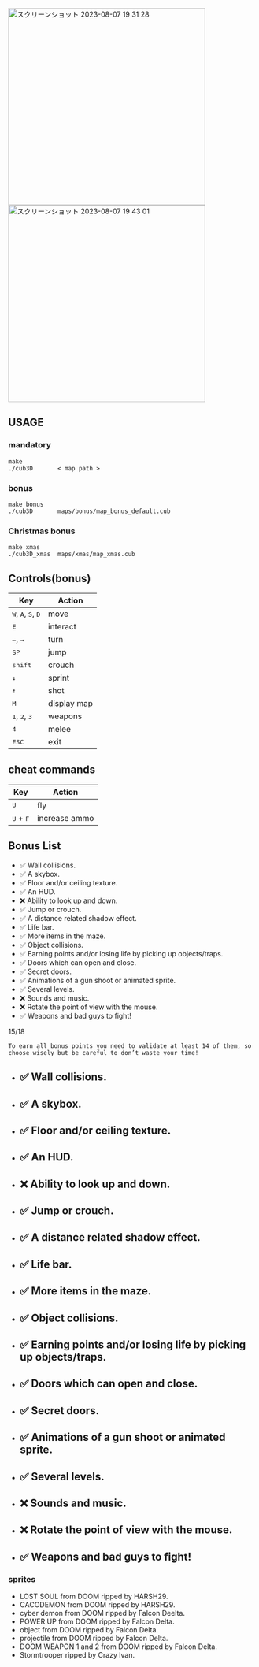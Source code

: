 
<img height="400" alt="スクリーンショット 2023-08-07 19 31 28" src="https://github.com/tkodai42/cub3d/assets/74499576/a90f7a3b-35f8-42bd-bffc-c4daf7d4737f">
<img height="400" alt="スクリーンショット 2023-08-07 19 43 01" src="https://github.com/tkodai42/cub3d/assets/74499576/a3c9f54f-0be4-4a2a-9199-db63401730c3">

## USAGE

### mandatory
```
make
./cub3D       < map path >
```

### bonus
```
make bonus
./cub3D       maps/bonus/map_bonus_default.cub
```

### Christmas bonus
```
make xmas
./cub3D_xmas  maps/xmas/map_xmas.cub
```

## Controls(bonus)
 
| Key | Action |
|---|---|
| <kbd>W</kbd>, <kbd>A</kbd>, <kbd>S</kbd>, <kbd>D</kbd> | move |
| <kbd>E</kbd>| interact |
| <kbd>←</kbd>, <kbd>→</kbd>| turn |
| <kbd>SP</kbd>| jump |
| <kbd>shift</kbd>| crouch |
| <kbd>↓</kbd>| sprint |
| <kbd>↑</kbd>| shot |
| <kbd>M</kbd>| display map |
| <kbd>1</kbd>, <kbd>2</kbd>, <kbd>3</kbd> | weapons |
| <kbd>4</kbd>| melee |
| <kbd>ESC</kbd>| exit |

## cheat commands

| Key | Action |
|---|---|
| <kbd>U</kbd>| fly |
| <kbd>U</kbd> + <kbd>F</kbd> | increase ammo |

## Bonus List     

- ✅ Wall collisions. 
- ✅ A skybox. 
- ✅ Floor and/or ceiling texture. 
- ✅ An HUD. 
- ❌ Ability to look up and down. 
- ✅ Jump or crouch. 
- ✅ A distance related shadow effect. 
- ✅ Life bar. 
- ✅ More items in the maze.
- ✅ Object collisions. 
- ✅ Earning points and/or losing life by picking up objects/traps. 
- ✅ Doors which can open and close. 
- ✅ Secret doors. 
- ✅ Animations of a gun shoot or animated sprite. 
- ✅ Several levels. 
- ❌ Sounds and music. 
- ❌ Rotate the point of view with the mouse. 
- ✅ Weapons and bad guys to fight!

15/18
```
To earn all bonus points you need to validate at least 14 of them, so
choose wisely but be careful to don’t waste your time!
```
- ## ✅ Wall collisions.
- ## ✅ A skybox. 
- ## ✅ Floor and/or ceiling texture. 
- ## ✅ An HUD. 
- ## ❌ Ability to look up and down. 
- ## ✅ Jump or crouch. 
- ## ✅ A distance related shadow effect. 
- ## ✅ Life bar. 
- ## ✅ More items in the maze.
- ## ✅ Object collisions. 
- ## ✅ Earning points and/or losing life by picking up objects/traps. 
- ## ✅ Doors which can open and close. 
- ## ✅ Secret doors. 
- ## ✅ Animations of a gun shoot or animated sprite. 
- ## ✅ Several levels. 
- ## ❌ Sounds and music. 
- ## ❌ Rotate the point of view with the mouse. 
- ## ✅ Weapons and bad guys to fight!

###  sprites                                              
- LOST SOUL from DOOM ripped by HARSH29.                 
- CACODEMON from DOOM ripped by HARSH29.                 
- cyber demon from DOOM ripped by Falcon Deelta.         
- POWER UP from DOOM ripped by Falcon Delta.             
- object from DOOM ripped by Falcon Delta.               
- projectile from DOOM ripped by Falcon Delta.           
- DOOM WEAPON 1 and 2 from DOOM ripped by Falcon Delta.  
- Stormtrooper ripped by Crazy lvan.                     
